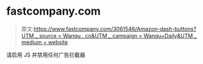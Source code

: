 # fastcompany.com

> 原文:[https://www.fastcompany.com/3061546/Amazon-dash-buttons?UTM _ source = Wanqu . co&UTM _ campaign = Wanqu+Daily&UTM _ medium = website](https://www.fastcompany.com/3061546/Amazon-dash-buttons?utm_source=wanqu.co&utm_campaign=Wanqu+Daily&utm_medium=website)

请启用 JS 并禁用任何广告拦截器